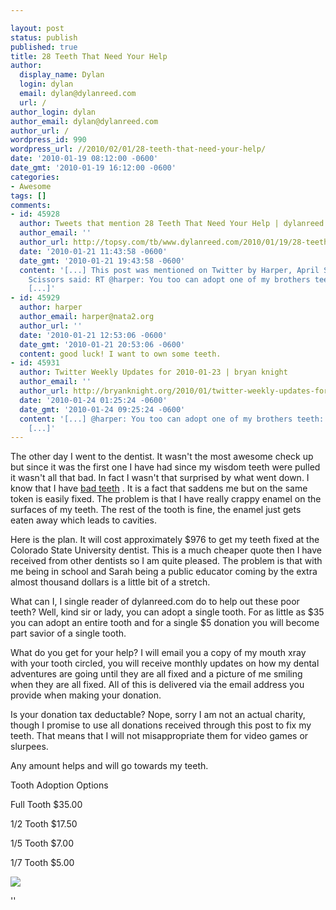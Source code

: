 ```yaml
---

layout: post
status: publish
published: true
title: 28 Teeth That Need Your Help
author:
  display_name: Dylan
  login: dylan
  email: dylan@dylanreed.com
  url: /
author_login: dylan
author_email: dylan@dylanreed.com
author_url: /
wordpress_id: 990
wordpress_url: //2010/02/01/28-teeth-that-need-your-help/
date: '2010-01-19 08:12:00 -0600'
date_gmt: '2010-01-19 16:12:00 -0600'
categories:
- Awesome
tags: []
comments:
- id: 45928
  author: Tweets that mention 28 Teeth That Need Your Help | dylanreed.com -- Topsy.com
  author_email: ''
  author_url: http://topsy.com/tb/www.dylanreed.com/2010/01/19/28-teeth-that-need-your-help/
  date: '2010-01-21 11:43:58 -0600'
  date_gmt: '2010-01-21 19:43:58 -0600'
  content: '[...] This post was mentioned on Twitter by Harper, April Scissors. April
    Scissors said: RT @harper: You too can adopt one of my brothers teeth: //2010/01/19/28-teeth-that-need-your-help/
    [...]'
- id: 45929
  author: harper
  author_email: harper@nata2.org
  author_url: ''
  date: '2010-01-21 12:53:06 -0600'
  date_gmt: '2010-01-21 20:53:06 -0600'
  content: good luck! I want to own some teeth.
- id: 45931
  author: Twitter Weekly Updates for 2010-01-23 | bryan knight
  author_email: ''
  author_url: http://bryanknight.org/2010/01/twitter-weekly-updates-for-2010-01-23/
  date: '2010-01-24 01:25:24 -0600'
  date_gmt: '2010-01-24 09:25:24 -0600'
  content: '[...] @harper: You too can adopt one of my brothers teeth: //2010/01/19/28-teeth-that-need-your-help/
    [...]'
---
```


The other day I went to the dentist. It wasn't the most awesome check up but since it was the first one I have had since my wisdom teeth were pulled it wasn't all that bad. In fact I wasn't that surprised by what went down. I know that I have [bad teeth][1] . It is a fact that saddens me but on the same token is easily fixed. The problem is that I have really crappy enamel on the surfaces of my teeth. The rest of the tooth is fine, the enamel just gets eaten away which leads to cavities.

   [1]: http://www.flickr.com/photos/dylansarah/4275861247/

Here is the plan. It will cost approximately $976 to get my teeth fixed at the Colorado State University dentist. This is a much cheaper quote then I have received from other dentists so I am quite pleased. The problem is that with me being in school and Sarah being a public educator coming by the extra almost thousand dollars is a little bit of a stretch.

What can I, I single reader of dylanreed.com do to help out these poor teeth? Well, kind sir or lady, you can adopt a single tooth. For as little as $35 you can adopt an entire tooth and for a single $5 donation you will become part savior of a single tooth.

What do you get for your help? I will email you a copy of my mouth xray with your tooth circled, you will receive monthly updates on how my dental adventures are going until they are all fixed and a picture of me smiling when they are all fixed. All of this is delivered via the email address you provide when making your donation.

Is your donation tax deductable? Nope, sorry I am not an actual charity, though I promise to use all donations received through this post to fix my teeth. That means that I will not misappropriate them for video games or slurpees.

Any amount helps and will go towards my teeth.

  


Tooth Adoption Options
  


Full Tooth $35.00

1/2 Tooth $17.50

1/5 Tooth $7.00

1/7 Tooth $5.00  

  
  
  
  
![][2]  


   [2]: https://www.paypal.com/en_US/i/scr/pixel.gif

''